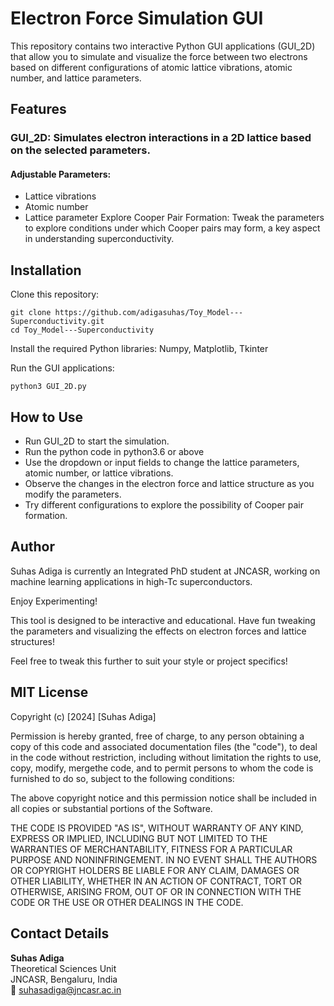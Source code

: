 # Electron Force Simulation GUI

This repository contains two interactive Python GUI applications (GUI_2D) that allow you to simulate and visualize the force between two electrons based on different configurations of atomic lattice vibrations, atomic number, and lattice parameters.
## Features

 ### GUI_2D: Simulates electron interactions in a 2D lattice based on the selected parameters.
  #### Adjustable Parameters:
   - Lattice vibrations
   - Atomic number
   - Lattice parameter
Explore Cooper Pair Formation: Tweak the parameters to explore conditions under which Cooper pairs may form, a key aspect in understanding superconductivity.

    

## Installation

Clone this repository:

    git clone https://github.com/adigasuhas/Toy_Model---Superconductivity.git
    cd Toy_Model---Superconductivity

Install the required Python libraries: Numpy, Matplotlib, Tkinter


Run the GUI applications:

    python3 GUI_2D.py
    
## How to Use


- Run GUI_2D to start the simulation.
- Run the python code in python3.6 or above
- Use the dropdown or input fields to change the lattice parameters, atomic number, or lattice vibrations.
- Observe the changes in the electron force and lattice structure as you modify the parameters.
- Try different configurations to explore the possibility of Cooper pair formation.

## Author

Suhas Adiga is currently an Integrated PhD student at JNCASR, working on machine learning applications in high-Tc superconductors.

Enjoy Experimenting!

This tool is designed to be interactive and educational. Have fun tweaking the parameters and visualizing the effects on electron forces and lattice structures!

Feel free to tweak this further to suit your style or project specifics!


## MIT License

Copyright (c) [2024] [Suhas Adiga]

Permission is hereby granted, free of charge, to any person obtaining a copy
of this code and associated documentation files (the "code"), to deal
in the code without restriction, including without limitation the rights
to use, copy, modify, mergethe code, and to permit persons to whom the code is
furnished to do so, subject to the following conditions:

The above copyright notice and this permission notice shall be included in all
copies or substantial portions of the Software.

THE CODE IS PROVIDED "AS IS", WITHOUT WARRANTY OF ANY KIND, EXPRESS OR
IMPLIED, INCLUDING BUT NOT LIMITED TO THE WARRANTIES OF MERCHANTABILITY,
FITNESS FOR A PARTICULAR PURPOSE AND NONINFRINGEMENT. IN NO EVENT SHALL THE
AUTHORS OR COPYRIGHT HOLDERS BE LIABLE FOR ANY CLAIM, DAMAGES OR OTHER
LIABILITY, WHETHER IN AN ACTION OF CONTRACT, TORT OR OTHERWISE, ARISING FROM,
OUT OF OR IN CONNECTION WITH THE CODE OR THE USE OR OTHER DEALINGS IN THE
CODE.

## Contact Details

**Suhas Adiga**  
Theoretical Sciences Unit  
JNCASR, Bengaluru, India  
📧 [suhasadiga@jncasr.ac.in](mailto:suhasadiga@jncasr.ac.in)
